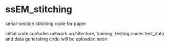 # ssEM_stitching
serial-section stitching code for paper

initial code conludes network architecture, training, testing codes
test_data and data generating code will be uploaded soon
